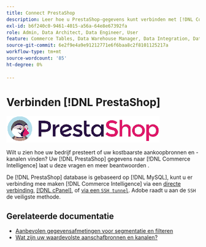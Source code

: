 ```yaml
---
title: Connect PrestaShop
description: Leer hoe u PrestaShop-gegevens kunt verbinden met [!DNL Commerce Intelligence].
exl-id: b6f240c0-9461-4015-a56a-64e8e67392fa
role: Admin, Data Architect, Data Engineer, User
feature: Commerce Tables, Data Warehouse Manager, Data Integration, Data Import/Export
source-git-commit: 6e2f9e4a9e91212771e6f6baa8c2f8101125217a
workflow-type: tm+mt
source-wordcount: '85'
ht-degree: 0%

---
```


# Verbinden [!DNL PrestaShop]

![](../../../assets/Prestashop-logo.png)

Wilt u zien hoe uw bedrijf presteert of uw kostbaarste aankoopbronnen en -kanalen vinden? Uw [!DNL PrestaShop] gegevens naar [!DNL Commerce Intelligence] laat u deze vragen en meer beantwoorden .

De [!DNL PrestaShop] database is gebaseerd op [!DNL MySQL], kunt u er verbinding mee maken [!DNL Commerce Intelligence] via een [directe verbinding](../integrations/mysql-via-a-direct-connection.md), [[!DNL cPanel]](../integrations/mysql-via-cpanel.md), of [via een `SSH tunnel`](../integrations/mysql-via-ssh-tunnel.md). Adobe raadt u aan de `SSH` de veiligste methode.

## Gerelateerde documentatie

* [Aanbevolen gegevensafmetingen voor segmentatie en filteren](../../../best-practices/segment-filter.md)
* [Wat zijn uw waardevolste aanschafbronnen en kanalen?](../../analysis/most-value-source-channel.md)
